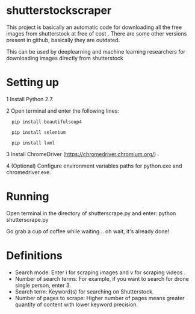 # shutterstockscraper

This project is basically an automatic code for downloading all the free images from shutterstock at free of cost . There are some other versions present in github, basically they are outdated. 

This can be used by deeplearning and machine learning researchers for downloading images directly from shutterstock 

# Setting up
1 Install Python 2.7.

2 Open terminal and enter the following lines:

      pip install beautifulsoup4

      pip install selenium
   
      pip install lxml
   
 3 Install ChromeDriver (https://chromedriver.chromium.org/) .

 4 (Optional) Configure environment variables paths for python.exe and chromedriver.exe.

# Running
  Open terminal in the directory of shutterscrape.py and enter:  python shutterscrape.py
  
  Go grab a cup of coffee while waiting... oh wait, it's already done!
  
# Definitions
* Search mode: Enter i for scraping images and v for scraping videos .
* Number of search terms: For example, if you want to search for drone single person, enter 3.
* Search term: Keyword(s) for searching on Shutterstock.
* Number of pages to scrape: Higher number of pages means greater quantity of content with lower keyword precision.
